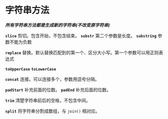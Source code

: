 # 字符串方法

***所有字符串方法都是生成新的字符串(不改变原字符串)***

**`slice`**
剪切。包含开始，不包含结束。
**`substr`**
第二个参数是长度。
**`substring`**
参数不能为负数

**`replace`**
替换。默认替换匹配到的第一个、区分大小写。第一个参数可以用正则表达式

**`toUpperCase`**
**`toLowerCase`**

**`concat`**
连接。可以连接多个，参数用逗号分隔。

**`padStart`**
补充前面的位数。
**`padEnd`**
补充后面的位数。

**`trim`**
清楚字符串前后的空格，不包含中间。

**`split`**
将字符串分割成数组，与 `join()` 相对应。
